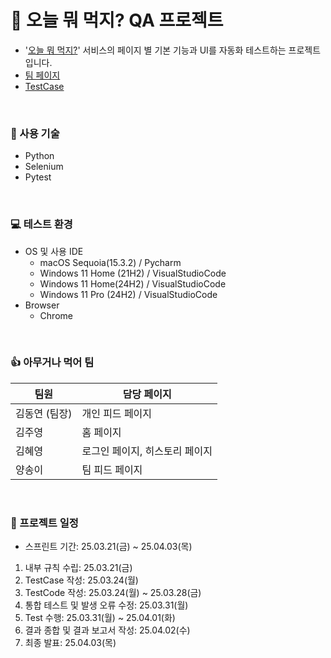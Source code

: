 # 🍔 오늘 뭐 먹지? QA 프로젝트
- '[오늘 뭐 먹지?](https://kdt-pt-1-pj-2-team03.elicecoding.com/)' 서비스의 페이지 별 기본 기능과 UI를 자동화 테스트하는 프로젝트입니다.
- [팀 페이지](https://www.notion.so/elice-track/4-1bd2bb984257806c9ebfc4040c66e9c0)
- [TestCase](https://docs.google.com/spreadsheets/d/1FcGTWHaoFlhZBKiXY9m-RuAgCKkosEjcJL_0P-h_v0M/edit?gid=0#gid=0)

<br>

### 🔧 사용 기술
- Python
- Selenium
- Pytest

<br>

### 💻 테스트 환경
 - OS 및 사용 IDE
    - macOS Sequoia(15.3.2) / Pycharm
    - Windows 11 Home (21H2) / VisualStudioCode
    - Windows 11 Home(24H2) / VisualStudioCode
    - Windows 11 Pro (24H2) / VisualStudioCode
- Browser
    - Chrome

<br>

### 👍 아무거나 먹어 팀

| 팀원 | 담당 페이지 |
| ------ | ------ |
| 김동연 (팀장) | 개인 피드 페이지 |
| 김주영 | 홈 페이지 |
| 김혜영 | 로그인 페이지, 히스토리 페이지 |
| 양송이 | 팀 피드 페이지 |

<br>

### 📆 프로젝트 일정
- 스프린트 기간: 25.03.21(금) ~ 25.04.03(목)
1. 내부 규칙 수립: 25.03.21(금)
2. TestCase 작성: 25.03.24(월)
3. TestCode 작성: 25.03.24(월) ~ 25.03.28(금)
4. 통합 테스트 및 발생 오류 수정: 25.03.31(월)
5. Test 수행: 25.03.31(월) ~ 25.04.01(화)
6. 결과 종합 및 결과 보고서 작성: 25.04.02(수)
7. 최종 발표: 25.04.03(목)

<br>
